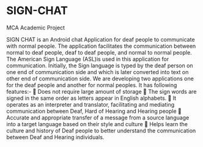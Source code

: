 # SIGN-CHAT

MCA Academic Project

SIGN CHAT is an Android chat Application for deaf people to communicate with normal people. 
The application facilitates the communication between normal to deaf people, deaf to deaf people, and normal to normal people.
The American Sign Language (ASL)is used in this application for communication.
Initially, the Sign language is typed by the deaf person on one end of communication side and which is later converted into text on other end of communication side. 
We are developing two applications one for the deaf people and another for normal peoples.
It has following features:-
 Does not require large amount of storage
 The sign words are signed in the same order as letters appear in English alphabets.
 It operates as an interpreter and translator, facilitating and mediating communication between Deaf, Hard of Hearing and Hearing people
 Accurate and appropriate transfer of a message from a source language into a target language based on their style and culture
 Helps learn the culture and history of Deaf people to better understand the communication between Deaf and Hearing individuals.
